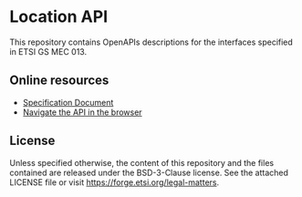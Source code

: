 # Location API

This repository contains OpenAPIs descriptions for the interfaces specified in ETSI GS MEC 013.

## Online resources

* [Specification Document](https://www.etsi.org/deliver/etsi_gs/MEC/001_099/013/02.02.01_60/gs_MEC013v020201p.pdf)
* [Navigate the API in the browser](https://redocly.github.io/redoc/?url=https://forge.etsi.org/rep/mec/gs013-location-api/raw/v2.2.1/LocationAPI.yaml&nocors)

## License

Unless specified otherwise, the content of this repository and the files contained are released under the BSD-3-Clause license.
See the attached LICENSE file or visit https://forge.etsi.org/legal-matters.
